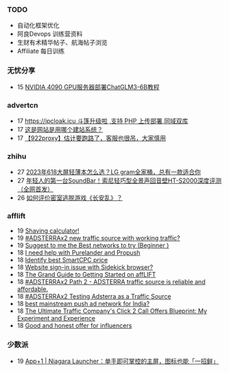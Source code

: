 ### TODO
-  自动化框架优化
-  阿良Devops 训练营资料
-  生财有术精华帖子、航海帖子浏览
-  Affiliate 每日训练

### 无忧分享
<!-- ruyo:START -->
-  15 [NVIDIA 4090 GPU服务器部署ChatGLM3-6B教程](https://51.ruyo.net/18538.html)<!-- ruyo:END -->

### advertcn
<!-- advertcn:START -->
-  17 [https://ipcloak.icu 斗篷升级啦 ,支持 PHP 上传部署,同域双库](https://www.advertcn.com/forum.php?mod=viewthread&tid=112967)
-  17 [这是网站是用哪个建站系统？](https://www.advertcn.com/forum.php?mod=viewthread&tid=112966)
-  17 [【922proxy】估计要跑路了，客服也很吊，大家慎用](https://www.advertcn.com/forum.php?mod=viewthread&tid=112965)<!-- advertcn:END -->

### zhihu
<!-- zhihu:START -->
-  27 [2023年618大屏轻薄本怎么选？LG gram全家桶，总有一款适合你](http://zhuanlan.zhihu.com/p/632641888?utm_campaign=rss&utm_medium=rss&utm_source=rss&utm_content=title)
-  27 [年轻人的第一台SoundBar！索尼轻巧型全景声回音壁HT-S2000深度评测（全网首发）](http://zhuanlan.zhihu.com/p/630990296?utm_campaign=rss&utm_medium=rss&utm_source=rss&utm_content=title)
-  26 [如何评价密室逃脱游戏《长安乱》？](http://www.zhihu.com/question/563950552/answer/3045961312?utm_campaign=rss&utm_medium=rss&utm_source=rss&utm_content=title)<!-- zhihu:END -->

### afflift
<!-- afflift:START -->
-  19 [Shaving calculator!](https://afflift.com/f/threads/shaving-calculator.12025/)
-  19 [#ADSTERRAx2 new traffic source with working traffic?](https://afflift.com/f/threads/adsterrax2-new-traffic-source-with-working-traffic.12055/)
-  19 [Suggest to me the Best networks to try &lpar;Beginner &rpar;](https://afflift.com/f/threads/suggest-to-me-the-best-networks-to-try-beginner.12056/)
-  18 [I need help with Purelander and Propush](https://afflift.com/f/threads/i-need-help-with-purelander-and-propush.12053/)
-  18 [Identify best SmartCPC price](https://afflift.com/f/threads/identify-best-smartcpc-price.12048/)
-  18 [Website sign-in issue with Sidekick browser?](https://afflift.com/f/threads/website-sign-in-issue-with-sidekick-browser.12051/)
-  18 [The Grand Guide to Getting Started on affLIFT](https://afflift.com/f/threads/the-grand-guide-to-getting-started-on-afflift.8141/)
-  18 [#ADSTERRAx2 Path 2 - ADSTERRA traffic source is reliable and affordable.](https://afflift.com/f/threads/adsterrax2-path-2-adsterra-traffic-source-is-reliable-and-affordable.11986/)
-  18 [#ADSTERRAx2 Testing Adsterra as a Traffic Source](https://afflift.com/f/threads/adsterrax2-testing-adsterra-as-a-traffic-source.11955/)
-  18 [best mainstream push ad network for India?](https://afflift.com/f/threads/best-mainstream-push-ad-network-for-india.10906/)
-  18 [The Ultimate Traffic Company&#39;s Click 2 Call Offers Blueprint: My Experiment and Experience](https://afflift.com/f/threads/the-ultimate-traffic-companys-click-2-call-offers-blueprint-my-experiment-and-experience.11745/)
-  18 [Good and honest offer for influencers](https://afflift.com/f/threads/good-and-honest-offer-for-influencers.12049/)<!-- afflift:END -->

### 少数派
<!-- sspai:START -->
-  19 [App+1 | Niagara Launcher：单手即可掌控的主屏，图标也能「一招鲜」](https://sspai.com/post/84498)<!-- sspai:END -->
